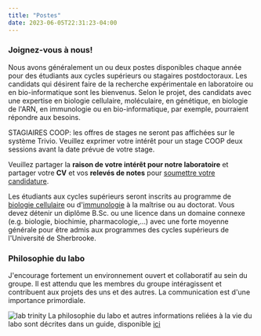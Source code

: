 ```yaml
---
title: "Postes"
date: 2023-06-05T22:31:23-04:00
---
```


<!--
![MQVlab](/img/lab_fall_small.jpg "Vue du labo")
-->

### Joignez-vous à nous!
<!--
Affiché en avril 2025: [Projet de doctorat](https://github.com/mqvallieres/mqvlab_website/raw/master/static/phd_project.pdf)

**Les étudiants aux cycles supérieurs, les stagiaires COOP et les candidats
postdoctoraux avec une expérience en biologie moléculaire/génétique/bio-informatique/transcriptomique/biochimie
et qui désirent effectuer des recherches expérimentales ou en bio-informatique
seront considérés.**
-->

Nous avons généralement un ou deux postes disponibles chaque année pour des
étudiants aux cycles supérieurs ou stagaires postdoctoraux. Les candidats qui
désirent faire de la recherche expérimentale en laboratoire
ou en bio-informatique sont les bienvenus. Selon le projet,
des candidats avec une expertise en biologie cellulaire,
moléculaire, en génétique, en biologie de l'ARN, en immunologie
ou en bio-informatique, par exemple, pourraient répondre aux besoins.

STAGIAIRES COOP: les offres de stages ne seront pas
affichées sur le système Trivio. Veuillez exprimer votre intérêt pour
un stage COOP deux sessions avant la date prévue de votre stage.

Veuillez partager la **raison de votre intérêt pour notre laboratoire**
et partager votre **CV** et vos **relevés de notes** pour
[soumettre votre candidature](mailto:mathieu.quesnel-vallieres@usherbrooke.ca).

Les étudiants aux cycles supérieurs seront inscrits au programme de [biologie cellulaire](https://www.usherbrooke.ca/dep-immunologie-biologie-cellulaire/programmes/biologie-cellulaire)
ou d'[immunologie](https://www.usherbrooke.ca/dep-immunologie-biologie-cellulaire/programmes/immunologie)
à la maîtrise ou au doctorat.
Vous devez détenir un diplôme B.Sc. ou une licence  dans un domaine connexe
(e.g. biologie, biochimie, pharmacologie,...) avec une forte moyenne générale
pour être admis aux programmes des cycles supérieurs de l'Université de Sherbrooke.

### Philosophie du labo
J'encourage fortement un environnement ouvert et collaboratif au sein
du groupe. Il est attendu que les membres du groupe intéragissent et
contribuent aux projets des uns et des autres. La communication est
d'une importance primordiale.

![lab trinity](/img/lab_trinity.fr.png)
La philosophie du labo et autres informations reliées à la vie
du labo sont décrites dans un guide, disponible [ici](https://github.com/mqvallieres/mqvlab_website/raw/master/static/MQVlab_guide.pdf)
